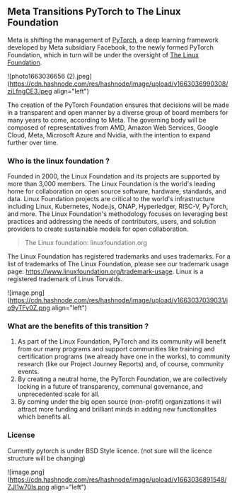 ## Meta Transitions PyTorch to The Linux Foundation

Meta is shifting the management of [PyTorch](https://github.com/pytorch/pytorch), a deep learning framework developed by Meta subsidiary Facebook, to the newly formed PyTorch Foundation, which in turn will be under the oversight of [The Linux Foundation](https://linuxfoundation.org/).


![photo1663036656 (2).jpeg](https://cdn.hashnode.com/res/hashnode/image/upload/v1663036990308/ziLfngCE3.jpeg align="left")

The creation of the PyTorch Foundation ensures that decisions will be made in a transparent and open manner by a diverse group of board members for many years to come, according to Meta. The governing body will be composed of representatives from AMD, Amazon Web Services, Google Cloud, Meta, Microsoft Azure and Nvidia, with the intention to expand further over time.

### Who is the linux foundation ?

Founded in 2000, the Linux Foundation and its projects are supported by more than 3,000 members. The Linux Foundation is the world's leading home for collaboration on open source software, hardware, standards, and data. Linux Foundation projects are critical to the world's infrastructure including Linux, Kubernetes, Node.js, ONAP, Hyperledger, RISC-V, PyTorch, and more. The Linux Foundation's methodology focuses on leveraging best practices and addressing the needs of contributors, users, and solution providers to create sustainable models for open collaboration. 

> The Linux foundation: linuxfoundation.org

The Linux Foundation has registered trademarks and uses trademarks. For a list of trademarks of The Linux Foundation, please see our trademark usage page:  https://www.linuxfoundation.org/trademark-usage. Linux is a registered trademark of Linus Torvalds.


![image.png](https://cdn.hashnode.com/res/hashnode/image/upload/v1663037039031/io9yTFv0Z.png align="left")


### What are the benefits of this transition ?
1. As part of the Linux Foundation, PyTorch and its community will benefit from our many programs and support communities like training and certification programs (we already have one in the works), to community research (like our Project Journey Reports) and, of course, community events.
2. By creating a neutral home, the PyTorch Foundation, we are collectively locking in a future of transparency, communal governance, and unprecedented scale for all.
3. By coming under the big open source (non-profit) organizations it will attract more funding and brilliant minds in adding new functionalites which benefits all. 


### License
Currently pytorch is under BSD Style licence. (not sure will the licence structure will be changing)


![image.png](https://cdn.hashnode.com/res/hashnode/image/upload/v1663036891548/ZJl1w70Is.png align="left")
